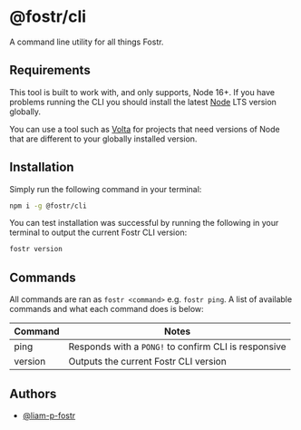 
# @fostr/cli

A command line utility for all things Fostr.

## Requirements

This tool is built to work with, and only supports, Node 16+. If you have problems running the CLI you should install the latest [Node](https://nodejs.org/) LTS version globally.

You can use a tool such as [Volta](https://volta.sh) for projects that need versions of Node that are different to your globally installed version.

## Installation

Simply run the following command in your terminal:

```bash
npm i -g @fostr/cli
```

You can test installation was successful by running the following in your terminal to output the current Fostr CLI version:

```bash
fostr version
```
## Commands

All commands are ran as `fostr <command>` e.g. `fostr ping`. A list of available commands and what each command does is below:

| Command | Notes |
| --- | --- |
| ping | Responds with a `PONG!` to confirm CLI is responsive |
| version | Outputs the current Fostr CLI version |


## Authors

- [@liam-p-fostr](https://www.github.com/liam-p-fostr)

